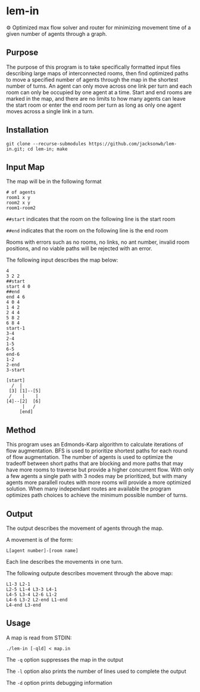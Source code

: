 # lem-in
⚙ ︎Optimized max flow solver and router for minimizing movement time of a given number of agents through a graph.

## Purpose
The purpose of this program is to take specifically formatted input files describing large maps of interconnected rooms, then find optimized paths to move a specified number of agents through the map in the shortest number of turns. An agent can only move across one link per turn and each room can only be occupied by one agent at a time. Start and end rooms are marked in the map, and there are no limits to how many agents can leave the start room or enter the end room per turn as long as only one agent moves across a single link in a turn.

## Installation
`git clone --recurse-submodules https://github.com/jacksonwb/lem-in.git; cd lem-in; make`

## Input Map
The map will be in the following format
```
# of agents
room1 x y
room2 x y
room1-room2
```

`##start` indicates that the room on the following line is the start room

`##end` indicates that the room on the following line is the end room

Rooms with errors such as no rooms, no links, no ant number, invalid room positions, and no viable paths will be rejected with an error.

The following input describes the map below:
```
4
3 2 2
##start
start 4 0
##end
end 4 6
4 0 4
1 4 2
2 4 4
5 8 2
6 8 4
start-1
3-4
2-4
1-5
6-5
end-6
1-2
2-end
3-start
```

```
[start]
  /  |
 [3] [1]--[5]
 /    |    |
[4]--[2]  [6]
      |   /
     [end]
```

## Method
This program uses an Edmonds-Karp algorithm to calculate iterations of flow augmentation. BFS is used to prioritize shortest paths for each round of flow augmentation. The number of agents is used to optimize the tradeoff between short paths that are blocking and more paths that may have more rooms to traverse but provide a higher concurrent flow. With only a few agents a single path with 3 nodes may be prioritized, but with many agents more parallell routes with more rooms will provide a more optimized solution. When many independant routes are available the program optimizes path choices to achieve the minimum possible number of turns.

## Output
The output describes the movement of agents through the map.

A movement is of the form:

`L[agent number]-[room name]`

Each line describes the movements in one turn.

The following outpute describes movement through the above map:
```
L1-3 L2-1
L2-5 L1-4 L3-3 L4-1
L4-5 L3-4 L2-6 L1-2
L4-6 L3-2 L2-end L1-end
L4-end L3-end
```

## Usage
A map is read from STDIN:

`./lem-in [-qld] < map.in`

The `-q` option suppresses the map in the output

The `-l` option also prints the number of lines used to complete the output

The `-d` option prints debugging information


